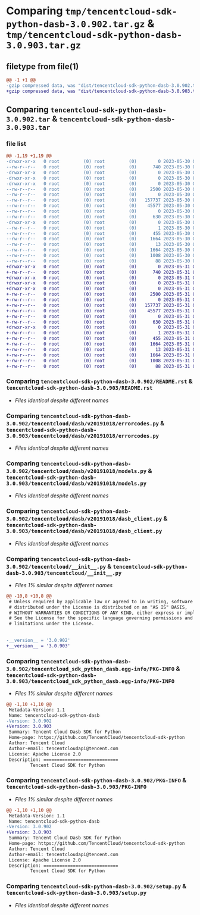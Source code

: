 # Comparing `tmp/tencentcloud-sdk-python-dasb-3.0.902.tar.gz` & `tmp/tencentcloud-sdk-python-dasb-3.0.903.tar.gz`

## filetype from file(1)

```diff
@@ -1 +1 @@
-gzip compressed data, was "dist/tencentcloud-sdk-python-dasb-3.0.902.tar", last modified: Tue May 30 00:20:56 2023, max compression
+gzip compressed data, was "dist/tencentcloud-sdk-python-dasb-3.0.903.tar", last modified: Wed May 31 02:09:09 2023, max compression
```

## Comparing `tencentcloud-sdk-python-dasb-3.0.902.tar` & `tencentcloud-sdk-python-dasb-3.0.903.tar`

### file list

```diff
@@ -1,19 +1,19 @@
-drwxr-xr-x   0 root         (0) root         (0)        0 2023-05-30 00:20:56.000000 tencentcloud-sdk-python-dasb-3.0.902/
--rw-r--r--   0 root         (0) root         (0)      740 2023-05-30 00:20:56.000000 tencentcloud-sdk-python-dasb-3.0.902/README.rst
-drwxr-xr-x   0 root         (0) root         (0)        0 2023-05-30 00:20:56.000000 tencentcloud-sdk-python-dasb-3.0.902/tencentcloud/
-drwxr-xr-x   0 root         (0) root         (0)        0 2023-05-30 00:20:56.000000 tencentcloud-sdk-python-dasb-3.0.902/tencentcloud/dasb/
-drwxr-xr-x   0 root         (0) root         (0)        0 2023-05-30 00:20:56.000000 tencentcloud-sdk-python-dasb-3.0.902/tencentcloud/dasb/v20191018/
--rw-r--r--   0 root         (0) root         (0)     2500 2023-05-30 00:20:56.000000 tencentcloud-sdk-python-dasb-3.0.902/tencentcloud/dasb/v20191018/errorcodes.py
--rw-r--r--   0 root         (0) root         (0)        0 2023-05-30 00:20:56.000000 tencentcloud-sdk-python-dasb-3.0.902/tencentcloud/dasb/v20191018/__init__.py
--rw-r--r--   0 root         (0) root         (0)   157737 2023-05-30 00:20:56.000000 tencentcloud-sdk-python-dasb-3.0.902/tencentcloud/dasb/v20191018/models.py
--rw-r--r--   0 root         (0) root         (0)    45577 2023-05-30 00:20:56.000000 tencentcloud-sdk-python-dasb-3.0.902/tencentcloud/dasb/v20191018/dasb_client.py
--rw-r--r--   0 root         (0) root         (0)        0 2023-05-30 00:20:56.000000 tencentcloud-sdk-python-dasb-3.0.902/tencentcloud/dasb/__init__.py
--rw-r--r--   0 root         (0) root         (0)      630 2023-05-30 00:20:56.000000 tencentcloud-sdk-python-dasb-3.0.902/tencentcloud/__init__.py
-drwxr-xr-x   0 root         (0) root         (0)        0 2023-05-30 00:20:56.000000 tencentcloud-sdk-python-dasb-3.0.902/tencentcloud_sdk_python_dasb.egg-info/
--rw-r--r--   0 root         (0) root         (0)        1 2023-05-30 00:20:56.000000 tencentcloud-sdk-python-dasb-3.0.902/tencentcloud_sdk_python_dasb.egg-info/dependency_links.txt
--rw-r--r--   0 root         (0) root         (0)      455 2023-05-30 00:20:56.000000 tencentcloud-sdk-python-dasb-3.0.902/tencentcloud_sdk_python_dasb.egg-info/SOURCES.txt
--rw-r--r--   0 root         (0) root         (0)     1664 2023-05-30 00:20:56.000000 tencentcloud-sdk-python-dasb-3.0.902/tencentcloud_sdk_python_dasb.egg-info/PKG-INFO
--rw-r--r--   0 root         (0) root         (0)       13 2023-05-30 00:20:56.000000 tencentcloud-sdk-python-dasb-3.0.902/tencentcloud_sdk_python_dasb.egg-info/top_level.txt
--rw-r--r--   0 root         (0) root         (0)     1664 2023-05-30 00:20:56.000000 tencentcloud-sdk-python-dasb-3.0.902/PKG-INFO
--rw-r--r--   0 root         (0) root         (0)     1008 2023-05-30 00:20:56.000000 tencentcloud-sdk-python-dasb-3.0.902/setup.py
--rw-r--r--   0 root         (0) root         (0)       88 2023-05-30 00:20:56.000000 tencentcloud-sdk-python-dasb-3.0.902/setup.cfg
+drwxr-xr-x   0 root         (0) root         (0)        0 2023-05-31 02:09:09.000000 tencentcloud-sdk-python-dasb-3.0.903/
+-rw-r--r--   0 root         (0) root         (0)      740 2023-05-31 02:09:09.000000 tencentcloud-sdk-python-dasb-3.0.903/README.rst
+drwxr-xr-x   0 root         (0) root         (0)        0 2023-05-31 02:09:09.000000 tencentcloud-sdk-python-dasb-3.0.903/tencentcloud/
+drwxr-xr-x   0 root         (0) root         (0)        0 2023-05-31 02:09:09.000000 tencentcloud-sdk-python-dasb-3.0.903/tencentcloud/dasb/
+drwxr-xr-x   0 root         (0) root         (0)        0 2023-05-31 02:09:09.000000 tencentcloud-sdk-python-dasb-3.0.903/tencentcloud/dasb/v20191018/
+-rw-r--r--   0 root         (0) root         (0)     2500 2023-05-31 02:09:09.000000 tencentcloud-sdk-python-dasb-3.0.903/tencentcloud/dasb/v20191018/errorcodes.py
+-rw-r--r--   0 root         (0) root         (0)        0 2023-05-31 02:09:09.000000 tencentcloud-sdk-python-dasb-3.0.903/tencentcloud/dasb/v20191018/__init__.py
+-rw-r--r--   0 root         (0) root         (0)   157737 2023-05-31 02:09:09.000000 tencentcloud-sdk-python-dasb-3.0.903/tencentcloud/dasb/v20191018/models.py
+-rw-r--r--   0 root         (0) root         (0)    45577 2023-05-31 02:09:09.000000 tencentcloud-sdk-python-dasb-3.0.903/tencentcloud/dasb/v20191018/dasb_client.py
+-rw-r--r--   0 root         (0) root         (0)        0 2023-05-31 02:09:09.000000 tencentcloud-sdk-python-dasb-3.0.903/tencentcloud/dasb/__init__.py
+-rw-r--r--   0 root         (0) root         (0)      630 2023-05-31 02:09:09.000000 tencentcloud-sdk-python-dasb-3.0.903/tencentcloud/__init__.py
+drwxr-xr-x   0 root         (0) root         (0)        0 2023-05-31 02:09:09.000000 tencentcloud-sdk-python-dasb-3.0.903/tencentcloud_sdk_python_dasb.egg-info/
+-rw-r--r--   0 root         (0) root         (0)        1 2023-05-31 02:09:09.000000 tencentcloud-sdk-python-dasb-3.0.903/tencentcloud_sdk_python_dasb.egg-info/dependency_links.txt
+-rw-r--r--   0 root         (0) root         (0)      455 2023-05-31 02:09:09.000000 tencentcloud-sdk-python-dasb-3.0.903/tencentcloud_sdk_python_dasb.egg-info/SOURCES.txt
+-rw-r--r--   0 root         (0) root         (0)     1664 2023-05-31 02:09:09.000000 tencentcloud-sdk-python-dasb-3.0.903/tencentcloud_sdk_python_dasb.egg-info/PKG-INFO
+-rw-r--r--   0 root         (0) root         (0)       13 2023-05-31 02:09:09.000000 tencentcloud-sdk-python-dasb-3.0.903/tencentcloud_sdk_python_dasb.egg-info/top_level.txt
+-rw-r--r--   0 root         (0) root         (0)     1664 2023-05-31 02:09:09.000000 tencentcloud-sdk-python-dasb-3.0.903/PKG-INFO
+-rw-r--r--   0 root         (0) root         (0)     1008 2023-05-31 02:09:09.000000 tencentcloud-sdk-python-dasb-3.0.903/setup.py
+-rw-r--r--   0 root         (0) root         (0)       88 2023-05-31 02:09:09.000000 tencentcloud-sdk-python-dasb-3.0.903/setup.cfg
```

### Comparing `tencentcloud-sdk-python-dasb-3.0.902/README.rst` & `tencentcloud-sdk-python-dasb-3.0.903/README.rst`

 * *Files identical despite different names*

### Comparing `tencentcloud-sdk-python-dasb-3.0.902/tencentcloud/dasb/v20191018/errorcodes.py` & `tencentcloud-sdk-python-dasb-3.0.903/tencentcloud/dasb/v20191018/errorcodes.py`

 * *Files identical despite different names*

### Comparing `tencentcloud-sdk-python-dasb-3.0.902/tencentcloud/dasb/v20191018/models.py` & `tencentcloud-sdk-python-dasb-3.0.903/tencentcloud/dasb/v20191018/models.py`

 * *Files identical despite different names*

### Comparing `tencentcloud-sdk-python-dasb-3.0.902/tencentcloud/dasb/v20191018/dasb_client.py` & `tencentcloud-sdk-python-dasb-3.0.903/tencentcloud/dasb/v20191018/dasb_client.py`

 * *Files identical despite different names*

### Comparing `tencentcloud-sdk-python-dasb-3.0.902/tencentcloud/__init__.py` & `tencentcloud-sdk-python-dasb-3.0.903/tencentcloud/__init__.py`

 * *Files 1% similar despite different names*

```diff
@@ -10,8 +10,8 @@
 # Unless required by applicable law or agreed to in writing, software
 # distributed under the License is distributed on an "AS IS" BASIS,
 # WITHOUT WARRANTIES OR CONDITIONS OF ANY KIND, either express or implied.
 # See the License for the specific language governing permissions and
 # limitations under the License.
 
 
-__version__ = '3.0.902'
+__version__ = '3.0.903'
```

### Comparing `tencentcloud-sdk-python-dasb-3.0.902/tencentcloud_sdk_python_dasb.egg-info/PKG-INFO` & `tencentcloud-sdk-python-dasb-3.0.903/tencentcloud_sdk_python_dasb.egg-info/PKG-INFO`

 * *Files 1% similar despite different names*

```diff
@@ -1,10 +1,10 @@
 Metadata-Version: 1.1
 Name: tencentcloud-sdk-python-dasb
-Version: 3.0.902
+Version: 3.0.903
 Summary: Tencent Cloud Dasb SDK for Python
 Home-page: https://github.com/TencentCloud/tencentcloud-sdk-python
 Author: Tencent Cloud
 Author-email: tencentcloudapi@tencent.com
 License: Apache License 2.0
 Description: ============================
         Tencent Cloud SDK for Python
```

### Comparing `tencentcloud-sdk-python-dasb-3.0.902/PKG-INFO` & `tencentcloud-sdk-python-dasb-3.0.903/PKG-INFO`

 * *Files 1% similar despite different names*

```diff
@@ -1,10 +1,10 @@
 Metadata-Version: 1.1
 Name: tencentcloud-sdk-python-dasb
-Version: 3.0.902
+Version: 3.0.903
 Summary: Tencent Cloud Dasb SDK for Python
 Home-page: https://github.com/TencentCloud/tencentcloud-sdk-python
 Author: Tencent Cloud
 Author-email: tencentcloudapi@tencent.com
 License: Apache License 2.0
 Description: ============================
         Tencent Cloud SDK for Python
```

### Comparing `tencentcloud-sdk-python-dasb-3.0.902/setup.py` & `tencentcloud-sdk-python-dasb-3.0.903/setup.py`

 * *Files identical despite different names*


